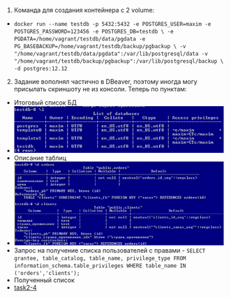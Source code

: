 1. Команда для создания контейнера с 2 volume:
 * ``docker run --name testdb -p 5432:5432 -e POSTGRES_USER=maxim -e POSTGRES_PASSWORD=123456 -e POSTGRES_DB=testdb \
-e PGDATA=/home/vagrant/testdb/data/pgdata -e PG_BASEBACKUP=/home/vagrant/testdb/backup/pgbackup \
-v "/home/vagrant/testdb/data/pgdata":/var/lib/postgresql/data -v "/home/vagrant/testdb/backup/pgbackup":/var/lib/postgresql/backup \
-d postgres:12.12``
2. Задание вополнял частично в DBeaver, поэтому иногда могу присылать скриншоту не из консоли. Теперь по пунктам:
 * Итоговый список БД
  * ![task2-1](https://github.com/Atlipoka/devops_netology/blob/main/Database/lecture2/task2-1.png)
 * Описание таблиц
  * ![task2-2](https://github.com/Atlipoka/devops_netology/blob/main/Database/lecture2/task2-2.png)
 * Запрос на получение списка пользователей с правами - ``SELECT grantee, table_catalog, table_name, privilege_type FROM information_schema.table_privileges WHERE table_name IN ('orders','clients');``
 * Полученный список
  * [task2-4](https://github.com/Atlipoka/devops_netology/blob/main/Database/lecture2/task2-4.png)
